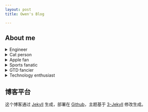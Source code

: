 ```yaml
---
layout: post
title: Owen's Blog

---
```


## About me

<details>
  <summary>Engineer</summary>
  <p> My occupation is a sales engineer of Datacenter, we cover everything from servers, storage, network, data protection, virtualization, Hyper-converged infrastructure and cloud. </p>
</details>

<details>
  <summary>Cat person</summary>
  <p> I adopted a Chinese Lihua Cat called Bumpy and I love him! </p>
</details>

<details>
  <summary>Apple fan</summary>
  <p> I use Apple's products everyday: iPhone, iPad, MacBook Pro, Apple Watch and Apple TV.</p>
</details>

<details>
  <summary>Sports fanatic</summary>
  <p> I play soccer every week as a striker.
I love to watch all kinds of sports, trust me, baseball is dope!</p>
</details>

<details>
  <summary>GTD fancier</summary>
  <p> I'm using OmniFocus as my primary GTD tool, it helps me quit forgetting tasks and start getting more done.</p>
</details>

<details>
  <summary>Technology enthusiast</summary>
  <p> I enjoys creating, buying, testing, evaluating and learning about new technology.</p>
</details>


## 博客平台

这个博客通过 [Jekyll](http://jekyllrb.com/) 生成，部署在 [Github](https://pages.github.com)，主题基于 [3-Jekyll](https://github.com/P233/3-Jekyll) 修改生成。

